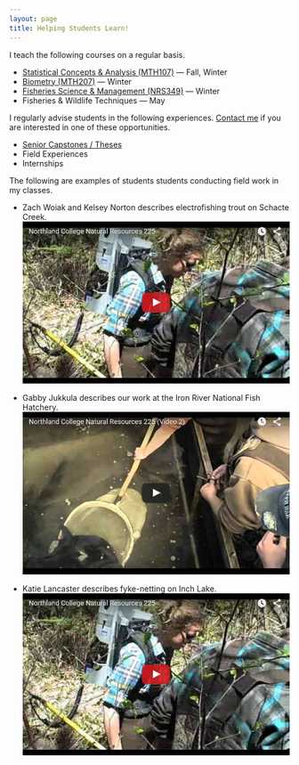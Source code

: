 ```yaml
---
layout: page
title: Helping Students Learn!
---
```


I teach the following courses on a regular basis.

* [Statistical Concepts & Analysis (MTH107)]({{site-url}}/NCMTH107/) — Fall, Winter
* [Biometry (MTH207)]({{site-url}}/NCMTH207/) — Winter
* [Fisheries Science & Management (NRS349)]({{site-url}}/NCNRS349/) — Winter
* Fisheries & Wildlife Techniques — May

I regularly advise students in the following experiences.  [Contact me](mailto:dogle@northland.edu) if you are interested in one of these opportunities.

* [Senior Capstones / Theses](capstones)
* Field Experiences
* Internships

The following are examples of students students conducting field work in my classes.

* Zach Woiak and Kelsey Norton describes electrofishing trout on Schacte Creek.
[![Zach & Kelsey](img/Video_ZachKelsey.JPG)](https://youtu.be/PTyf8p1decI)

* Gabby Jukkula describes our work at the Iron River National Fish Hatchery.
[![Gabby](img/Video_Gabby.JPG)](https://youtu.be/NUH70p9CdNQ)

* Katie Lancaster describes fyke-netting on Inch Lake.
[![Zach & Kelsey](img/Video_ZachKelsey.JPG)](https://youtu.be/kbAQ0mpQZWE)
